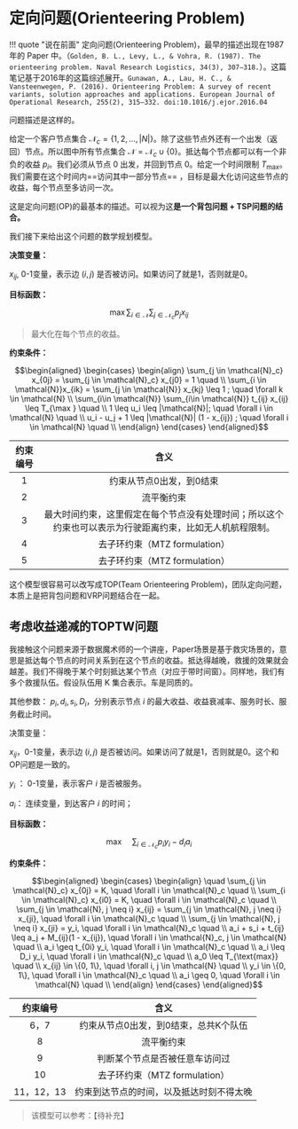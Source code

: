 # 定向问题(Orienteering Problem)

!!! quote "说在前面"
    定向问题(Orienteering Problem)，最早的描述出现在1987年的 Paper 中。（`Golden, B. L., Levy, L., & Vohra, R. (1987). The orienteering problem. Naval Research Logistics, 34(3), 307–318.`）。这篇笔记基于2016年的这篇综述展开。`Gunawan, A., Lau, H. C., & Vansteenwegen, P. (2016). Orienteering Problem: A survey of recent variants, solution approaches and applications. European Journal of Operational Research, 255(2), 315–332. doi:10.1016/j.ejor.2016.04`

问题描述是这样的。

给定一个客户节点集合 $\mathcal{N}_c = \{1, 2, ..., |N|\}$。除了这些节点外还有一个出发（返回）节点。所以图中所有节点集合 $\mathcal{N} = \mathcal{N}_c \cup \{ 0\}$。抵达每个节点都可以有一个非负的收益 $p_i$。我们必须从节点 0 出发，并回到节点 0。给定一个时间限制 $T_{\max}$。我们需要在这个时间内==访问其中一部分节点== ，目标是最大化访问这些节点的收益，每个节点至多访问一次。

这是定向问题(OP)的最基本的描述。可以视为这**是一个背包问题 + TSP问题的结合。**

我们接下来给出这个问题的数学规划模型。


**决策变量：**

$x_{ij}$, 0-1变量，表示边 $(i, j)$ 是否被访问。如果访问了就是1，否则就是0。

**目标函数：**

$$\max \sum_{i \in \mathcal{N}} \sum_{j \in \mathcal{N}_c} p_j x_{ij} $$

> 最大化在每个节点的收益。

**约束条件：**


$$\begin{aligned}
\begin{cases}
\begin{align}
\sum_{j \in \mathcal{N}_c} x_{0j} = \sum_{j \in \mathcal{N}_c} x_{j0} = 1 \quad \\
\sum_{i \in \mathcal{N}}x_{ik} = \sum_{j \in \mathcal{N}} x_{kj} \leq 1 ; \quad \forall k \in \mathcal{N} \\
\sum_{i\in \mathcal{N}} \sum_{i\in \mathcal{N}} t_{ij} x_{ij} \leq T_{\max } \quad \\
1 \leq u_i \leq |\mathcal{N}|; \quad \forall i \in \mathcal{N} \quad \\
u_i - u_j + 1 \leq |\mathcal{N}| (1 - x_{ij}) ; \quad \forall i \in \mathcal{N} \quad \\
\end{align}
\end{cases}
\end{aligned}$$

| 约束编号 |                                                   含义                                                   |
| :------: | :------------------------------------------------------------------------------------------------------: |
|    1     |                                         约束从节点0出发，到0结束                                         |
|    2     |                                                流平衡约束                                                |
|    3     | 最大时间约束，这里假定在每个节点没有处理时间；所以这个约束也可以表示为行驶距离约束，比如无人机航程限制。 |
|    4     |                                      去子环约束（MTZ formulation）                                       |
|    5     |                                      去子环约束（MTZ formulation）                                       |

这个模型很容易可以改写成TOP(Team Orienteering Problem)，团队定向问题，本质上是把背包问题和VRP问题结合在一起。

## 考虑收益递减的TOPTW问题

我接触这个问题来源于数据魔术师的一个讲座，Paper场景是基于救灾场景的，意思是抵达每个节点的时间关系到在这个节点的收益。抵达得越晚，救援的效果就会越差。我们不得晚于某个时刻抵达某个节点（对应于带时间窗）。同样地，我们有多个救援队伍。假设队伍用 K 集合表示。车是同质的。

其他参数： $p_i, d_i, s_i, D_i$，分别表示节点 $i$ 的最大收益、收益衰减率、服务时长、服务截止时间。

决策变量： 

$x_{ij}$，0-1变量，表示边 $(i, j)$ 是否被访问。如果访问了就是1，否则就是0。这个和OP问题是一致的。

$y_i$ ： 0-1变量，表示客户 $i$ 是否被服务。

$a_i$： 连续变量，到达客户 $i$ 的时间；

**目标函数：**

$$\max \quad \sum_{i \in \mathcal{N}_c} p_i y_i - d_i a_i$$

**约束条件：**

$$\begin{aligned}
\begin{cases}
\begin{align}
\quad \sum_{j \in \mathcal{N}_c} x_{0j} = K, \quad \forall i \in \mathcal{N}_c \quad \\
\sum_{i \in \mathcal{N}_c} x_{i0} = K, \quad \forall i \in \mathcal{N}_c \quad \\
\sum_{j \in \mathcal{N}, j \neq i} x_{ij} = \sum_{j \in \mathcal{N}, j \neq i} x_{ji}, \quad \forall i \in \mathcal{N}_c \quad \\
\sum_{j \in \mathcal{N}, j \neq i} x_{ji} = y_i, \quad \forall i \in \mathcal{N}_c \quad \\
a_i + s_i + t_{ij} \leq a_j + M_{ij}(1 - x_{ij}), \quad \forall i \in \mathcal{N}_c, j \in \mathcal{N} \quad \\
a_i \geq t_{0i} y_i, \quad \forall i \in \mathcal{N}_c \quad \\
a_i \leq D_i y_i, \quad \forall i \in \mathcal{N}_c \quad \\
a_0 \leq T_{\text{max}} \quad \\
x_{ij} \in \{0, 1\}, \quad \forall i, j \in \mathcal{N} \quad \\
y_i \in \{0, 1\}, \quad \forall i \in \mathcal{N}_c \quad \\
a_i \geq 0, \quad \forall i \in \mathcal{N} \quad \\
\end{align}
\end{cases}
\end{aligned}$$

|  约束编号  |                   含义                   |
| :--------: | :--------------------------------------: |
|    6，7    |  约束从节点0出发，到0结束，总共K个队伍   |
|     8      |                流平衡约束                |
|     9      |      判断某个节点是否被任意车访问过      |
|     10     |      去子环约束（MTZ formulation）       |
| 11，12，13 | 约束到达节点的时间，以及抵达时刻不得太晚 |

> 该模型可以参考：【待补充】

